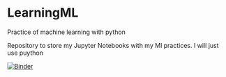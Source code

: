 # LearningML
Practice of machine learning with python

Repository to store my Jupyter Notebooks with my Ml practices.
I will just use puython

[![Binder](https://mybinder.org/badge_logo.svg)](https://mybinder.org/v2/gh/golantrevize72/LearningML/master)
